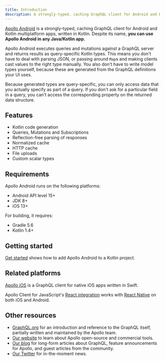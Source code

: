 ```yaml
---
title: Introduction
description: A strongly-typed, caching GraphQL client for Android and Kotlin multiplatform
---
```


[Apollo Android](https://github.com/apollographql/apollo-android) is a strongly-typed, caching GraphQL client for Android and Kotlin multiplatform apps, written in Kotlin. Despite its name, **you can use Apollo Android in any Java/Kotlin app.**

Apollo Android executes queries and mutations against a GraphQL server and returns results as query-specific Kotlin types. This means you don't have to deal with parsing JSON, or passing around `Map`s and making clients cast values to the right type manually. You also don't have to write model types yourself, because these are generated from the GraphQL definitions your UI uses.

Because generated types are query-specific, you can only access data that you actually specify as part of a query. If you don't ask for a particular field in a query, you can't access the corresponding property on the returned data structure.

## Features

* Kotlin code generation
* Queries, Mutations and Subscriptions
* Reflection-free parsing of responses
* Normalized cache
* HTTP cache
* File uploads
* Custom scalar types

## Requirements

Apollo Android runs on the following platforms:

* Android API level 15+
* JDK 8+
* iOS 13+

For building, it requires:

* Gradle 5.6
* Kotlin 1.4+

## Getting started

[Get started](get-started) shows how to add Apollo Android to a Kotlin project.

## Related platforms

[Apollo iOS](https://github.com/apollographql/apollo-ios) is a GraphQL client for native iOS apps written in Swift.

Apollo Client for JavaScript's [React integration](https://apollographql.com/docs/react) works with [React Native](https://facebook.github.io/react-native/) on both iOS and Android.

## Other resources

- [GraphQL.org](http://graphql.org) for an introduction and reference to the GraphQL itself, partially written and maintained by the Apollo team.
- [Our website](http://www.apollographql.com/) to learn about Apollo open-source and commercial tools.
- [Our blog](https://www.apollographql.com/blog/) for long-form articles about GraphQL, feature announcements for Apollo, and guest articles from the community.
- [Our Twitter](https://twitter.com/apollographql) for in-the-moment news.
